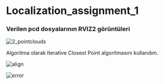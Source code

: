 # Localization_assignment_1


### Verilen pcd dosyalarının RVIZ2 görüntüleri

![2_pointclouds](https://user-images.githubusercontent.com/58399721/178893070-397dd889-f6fd-4f13-9428-1584ac9b9de3.png)


Algoritma olarak Iterative Closest Point algoritmasını kullandım.

![align](https://user-images.githubusercontent.com/58399721/178893147-8aba127c-e8d3-4b44-8264-c3aa09863bb5.png)


![error](https://user-images.githubusercontent.com/58399721/178893187-7fe86f05-e40c-42a7-807a-698413539116.png)





